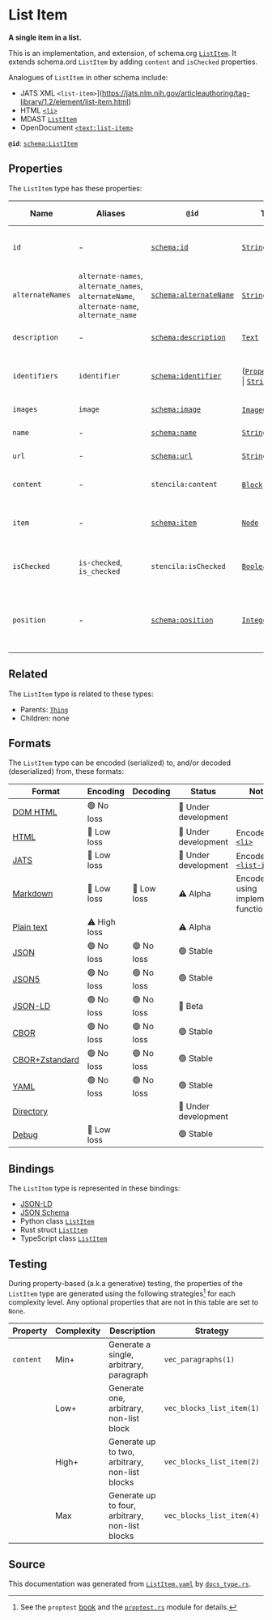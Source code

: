 # List Item

**A single item in a list.**

This is an implementation, and extension, of schema.org [`ListItem`](https://schema.org/ListItem).
It extends schema.ord `ListItem` by adding `content` and `isChecked` properties.

Analogues of `ListItem` in other schema include:
  - JATS XML `<list-item>`](https://jats.nlm.nih.gov/articleauthoring/tag-library/1.2/element/list-item.html)
  - HTML [`<li>`](https://developer.mozilla.org/en-US/docs/Web/HTML/Element/li)
  - MDAST [`ListItem`](https://github.com/syntax-tree/mdast#listitem)
  - OpenDocument [`<text:list-item>`](http://docs.oasis-open.org/office/v1.2/os/OpenDocument-v1.2-os-part1.html#__RefHeading__1415154_253892949)


**`@id`**: [`schema:ListItem`](https://schema.org/ListItem)

## Properties

The `ListItem` type has these properties:

| Name             | Aliases                                                                                   | `@id`                                                      | Type                                                                                                                                                                                                                  | Description                                                | Inherited from                                                                                   |
| ---------------- | ----------------------------------------------------------------------------------------- | ---------------------------------------------------------- | --------------------------------------------------------------------------------------------------------------------------------------------------------------------------------------------------------------------- | ---------------------------------------------------------- | ------------------------------------------------------------------------------------------------ |
| `id`             | -                                                                                         | [`schema:id`](https://schema.org/id)                       | [`String`](https://github.com/stencila/stencila/blob/main/docs/reference/schema/data/string.md)                                                                                                                       | The identifier for this item.                              | [`Entity`](https://github.com/stencila/stencila/blob/main/docs/reference/schema/other/entity.md) |
| `alternateNames` | `alternate-names`, `alternate_names`, `alternateName`, `alternate-name`, `alternate_name` | [`schema:alternateName`](https://schema.org/alternateName) | [`String`](https://github.com/stencila/stencila/blob/main/docs/reference/schema/data/string.md)*                                                                                                                      | Alternate names (aliases) for the item.                    | [`Thing`](https://github.com/stencila/stencila/blob/main/docs/reference/schema/other/thing.md)   |
| `description`    | -                                                                                         | [`schema:description`](https://schema.org/description)     | [`Text`](https://github.com/stencila/stencila/blob/main/docs/reference/schema/prose/text.md)                                                                                                                          | A description of the item.                                 | [`Thing`](https://github.com/stencila/stencila/blob/main/docs/reference/schema/other/thing.md)   |
| `identifiers`    | `identifier`                                                                              | [`schema:identifier`](https://schema.org/identifier)       | ([`PropertyValue`](https://github.com/stencila/stencila/blob/main/docs/reference/schema/other/property-value.md) \| [`String`](https://github.com/stencila/stencila/blob/main/docs/reference/schema/data/string.md))* | Any kind of identifier for any kind of Thing.              | [`Thing`](https://github.com/stencila/stencila/blob/main/docs/reference/schema/other/thing.md)   |
| `images`         | `image`                                                                                   | [`schema:image`](https://schema.org/image)                 | [`ImageObject`](https://github.com/stencila/stencila/blob/main/docs/reference/schema/works/image-object.md)*                                                                                                          | Images of the item.                                        | [`Thing`](https://github.com/stencila/stencila/blob/main/docs/reference/schema/other/thing.md)   |
| `name`           | -                                                                                         | [`schema:name`](https://schema.org/name)                   | [`String`](https://github.com/stencila/stencila/blob/main/docs/reference/schema/data/string.md)                                                                                                                       | The name of the item.                                      | [`Thing`](https://github.com/stencila/stencila/blob/main/docs/reference/schema/other/thing.md)   |
| `url`            | -                                                                                         | [`schema:url`](https://schema.org/url)                     | [`String`](https://github.com/stencila/stencila/blob/main/docs/reference/schema/data/string.md)                                                                                                                       | The URL of the item.                                       | [`Thing`](https://github.com/stencila/stencila/blob/main/docs/reference/schema/other/thing.md)   |
| `content`        | -                                                                                         | `stencila:content`                                         | [`Block`](https://github.com/stencila/stencila/blob/main/docs/reference/schema/prose/block.md)*                                                                                                                       | The content of the list item.                              | -                                                                                                |
| `item`           | -                                                                                         | [`schema:item`](https://schema.org/item)                   | [`Node`](https://github.com/stencila/stencila/blob/main/docs/reference/schema/other/node.md)                                                                                                                          | The item represented by this list item.                    | -                                                                                                |
| `isChecked`      | `is-checked`, `is_checked`                                                                | `stencila:isChecked`                                       | [`Boolean`](https://github.com/stencila/stencila/blob/main/docs/reference/schema/data/boolean.md)                                                                                                                     | A flag to indicate if this list item is checked.           | -                                                                                                |
| `position`       | -                                                                                         | [`schema:position`](https://schema.org/position)           | [`Integer`](https://github.com/stencila/stencila/blob/main/docs/reference/schema/data/integer.md)                                                                                                                     | The position of the item in a series or sequence of items. | -                                                                                                |

## Related

The `ListItem` type is related to these types:

- Parents: [`Thing`](https://github.com/stencila/stencila/blob/main/docs/reference/schema/other/thing.md)
- Children: none

## Formats

The `ListItem` type can be encoded (serialized) to, and/or decoded (deserialized) from, these formats:

| Format                                                                                             | Encoding     | Decoding   | Status              | Notes                                                                                                        |
| -------------------------------------------------------------------------------------------------- | ------------ | ---------- | ------------------- | ------------------------------------------------------------------------------------------------------------ |
| [DOM HTML](https://github.com/stencila/stencila/blob/main/docs/reference/formats/dom.md)           | 🟢 No loss    |            | 🚧 Under development |                                                                                                              |
| [HTML](https://github.com/stencila/stencila/blob/main/docs/reference/formats/html.md)              | 🔷 Low loss   |            | 🚧 Under development | Encoded as [`<li>`](https://developer.mozilla.org/en-US/docs/Web/HTML/Element/li)                            |
| [JATS](https://github.com/stencila/stencila/blob/main/docs/reference/formats/jats.md)              | 🔷 Low loss   |            | 🚧 Under development | Encoded as [`<list-item>`](https://jats.nlm.nih.gov/articleauthoring/tag-library/1.3/element/list-item.html) |
| [Markdown](https://github.com/stencila/stencila/blob/main/docs/reference/formats/markdown.md)      | 🔷 Low loss   | 🔷 Low loss | ⚠️ Alpha            | Encoded using implemented function                                                                           |
| [Plain text](https://github.com/stencila/stencila/blob/main/docs/reference/formats/text.md)        | ⚠️ High loss |            | ⚠️ Alpha            |                                                                                                              |
| [JSON](https://github.com/stencila/stencila/blob/main/docs/reference/formats/json.md)              | 🟢 No loss    | 🟢 No loss  | 🟢 Stable            |                                                                                                              |
| [JSON5](https://github.com/stencila/stencila/blob/main/docs/reference/formats/json5.md)            | 🟢 No loss    | 🟢 No loss  | 🟢 Stable            |                                                                                                              |
| [JSON-LD](https://github.com/stencila/stencila/blob/main/docs/reference/formats/jsonld.md)         | 🟢 No loss    | 🟢 No loss  | 🔶 Beta              |                                                                                                              |
| [CBOR](https://github.com/stencila/stencila/blob/main/docs/reference/formats/cbor.md)              | 🟢 No loss    | 🟢 No loss  | 🟢 Stable            |                                                                                                              |
| [CBOR+Zstandard](https://github.com/stencila/stencila/blob/main/docs/reference/formats/cborzst.md) | 🟢 No loss    | 🟢 No loss  | 🟢 Stable            |                                                                                                              |
| [YAML](https://github.com/stencila/stencila/blob/main/docs/reference/formats/yaml.md)              | 🟢 No loss    | 🟢 No loss  | 🟢 Stable            |                                                                                                              |
| [Directory](https://github.com/stencila/stencila/blob/main/docs/reference/formats/directory.md)    |              |            | 🚧 Under development |                                                                                                              |
| [Debug](https://github.com/stencila/stencila/blob/main/docs/reference/formats/debug.md)            | 🔷 Low loss   |            | 🟢 Stable            |                                                                                                              |

## Bindings

The `ListItem` type is represented in these bindings:

- [JSON-LD](https://stencila.org/ListItem.jsonld)
- [JSON Schema](https://stencila.org/ListItem.schema.json)
- Python class [`ListItem`](https://github.com/stencila/stencila/blob/main/python/python/stencila/types/list_item.py)
- Rust struct [`ListItem`](https://github.com/stencila/stencila/blob/main/rust/schema/src/types/list_item.rs)
- TypeScript class [`ListItem`](https://github.com/stencila/stencila/blob/main/ts/src/types/ListItem.ts)

## Testing

During property-based (a.k.a generative) testing, the properties of the `ListItem` type are generated using the following strategies[^1] for each complexity level. Any optional properties that are not in this table are set to `None`.

| Property  | Complexity | Description                                     | Strategy                  |
| --------- | ---------- | ----------------------------------------------- | ------------------------- |
| `content` | Min+       | Generate a single, arbitrary, paragraph         | `vec_paragraphs(1)`       |
|           | Low+       | Generate one, arbitrary, non-list block         | `vec_blocks_list_item(1)` |
|           | High+      | Generate up to two, arbitrary, non-list blocks  | `vec_blocks_list_item(2)` |
|           | Max        | Generate up to four, arbitrary, non-list blocks | `vec_blocks_list_item(4)` |

## Source

This documentation was generated from [`ListItem.yaml`](https://github.com/stencila/stencila/blob/main/schema/ListItem.yaml) by [`docs_type.rs`](https://github.com/stencila/stencila/blob/main/rust/schema-gen/src/docs_type.rs).

[^1]: See the `proptest` [book](https://proptest-rs.github.io/proptest/) and the [`proptest.rs`](https://github.com/stencila/stencila/blob/main/rust/schema/src/proptests.rs) module for details.
